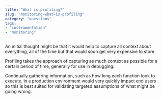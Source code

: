 ```yaml
---
title: "What is profiling?"
slug: "monitoring-what-is-profiling"
category: "questions"
tags:
- "instrumentation"
- "monitoring"
---
```


An initial thought might be that it would help to capture all context about everything, all of the time but that would soon get very expensive to store.

Profiling takes the approach of capturing as much context as possible for a certain period of time, generally for use in debugging.

Continually gathering information, such as how long each function took to execute, in a production environment would very quickly impact end users so this is best suited for validating targeted assumptions of what might be going wrong.
